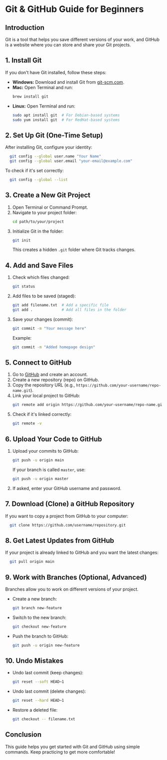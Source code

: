 # Git & GitHub Guide for Beginners

## Introduction
Git is a tool that helps you save different versions of your work, and GitHub is a website where you can store and share your Git projects.

## 1. Install Git

If you don't have Git installed, follow these steps:
- **Windows:** Download and install Git from [git-scm.com](https://git-scm.com/).
- **Mac:** Open Terminal and run:
  ```sh
  brew install git
  ```
- **Linux:** Open Terminal and run:
  ```sh
  sudo apt install git  # For Debian-based systems
  sudo yum install git  # For RedHat-based systems
  ```

## 2. Set Up Git (One-Time Setup)

After installing Git, configure your identity:
```sh
  git config --global user.name "Your Name"
  git config --global user.email "your-email@example.com"
```
To check if it's set correctly:
```sh
  git config --global --list
```

## 3. Create a New Git Project

1. Open Terminal or Command Prompt.
2. Navigate to your project folder:
   ```sh
   cd path/to/your/project
   ```
3. Initialize Git in the folder:
   ```sh
   git init
   ```
   This creates a hidden `.git` folder where Git tracks changes.

## 4. Add and Save Files

1. Check which files changed:
   ```sh
   git status
   ```
2. Add files to be saved (staged):
   ```sh
   git add filename.txt  # Add a specific file
   git add .             # Add all files in the folder
   ```
3. Save your changes (commit):
   ```sh
   git commit -m "Your message here"
   ```
   Example:
   ```sh
   git commit -m "Added homepage design"
   ```

## 5. Connect to GitHub

1. Go to [GitHub](https://github.com) and create an account.
2. Create a new repository (repo) on GitHub.
3. Copy the repository URL (e.g., `https://github.com/your-username/repo-name.git`).
4. Link your local project to GitHub:
   ```sh
   git remote add origin https://github.com/your-username/repo-name.git
   ```
5. Check if it's linked correctly:
   ```sh
   git remote -v
   ```

## 6. Upload Your Code to GitHub

1. Upload your commits to GitHub:
   ```sh
   git push -u origin main
   ```
   If your branch is called `master`, use:
   ```sh
   git push -u origin master
   ```
2. If asked, enter your GitHub username and password.

## 7. Download (Clone) a GitHub Repository

If you want to copy a project from GitHub to your computer:
```sh
  git clone https://github.com/username/repository.git
```

## 8. Get Latest Updates from GitHub

If your project is already linked to GitHub and you want the latest changes:
```sh
  git pull origin main
```

## 9. Work with Branches (Optional, Advanced)

Branches allow you to work on different versions of your project.
- Create a new branch:
  ```sh
  git branch new-feature
  ```
- Switch to the new branch:
  ```sh
  git checkout new-feature
  ```
- Push the branch to GitHub:
  ```sh
  git push -u origin new-feature
  ```

## 10. Undo Mistakes

- Undo last commit (keep changes):
  ```sh
  git reset --soft HEAD~1
  ```
- Undo last commit (delete changes):
  ```sh
  git reset --hard HEAD~1
  ```
- Restore a deleted file:
  ```sh
  git checkout -- filename.txt
  ```

## Conclusion
This guide helps you get started with Git and GitHub using simple commands. Keep practicing to get more comfortable!
